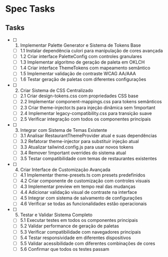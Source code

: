 # Spec Tasks

## Tasks

- [ ] 1. Implementar Palette Generator e Sistema de Tokens Base
    - [ ] 1.1 Instalar dependência culori para manipulação de cores avançada
    - [ ] 1.2 Criar interface PaletteConfig com controles granulares
    - [ ] 1.3 Implementar algoritmo de geração de paleta em OKLCH
    - [ ] 1.4 Criar interface ThemeTokens com mapeamento semântico
    - [ ] 1.5 Implementar validação de contraste WCAG AA/AAA
    - [ ] 1.6 Testar geração de paletas com diferentes configurações

- [ ] 2. Criar Sistema de CSS Centralizado
    - [ ] 2.1 Criar design-tokens.css com propriedades CSS base
    - [ ] 2.2 Implementar component-mappings.css para tokens semânticos  
    - [ ] 2.3 Criar theme-injector.ts para injeção dinâmica sem !important
    - [ ] 2.4 Implementar legacy-compatibility.css para transição suave
    - [ ] 2.5 Verificar integração com todos os componentes principais

- [ ] 3. Integrar com Sistema de Temas Existente
    - [ ] 3.1 Analisar RestaurantThemeProvider atual e suas dependências
    - [ ] 3.2 Refatorar theme-injector para substituir injeção atual
    - [ ] 3.3 Atualizar tailwind.config.js para usar novos tokens
    - [ ] 3.4 Remover !important overrides do sistema atual
    - [ ] 3.5 Testar compatibilidade com temas de restaurantes existentes

- [ ] 4. Criar Interface de Customização Avançada
    - [ ] 4.1 Implementar theme-presets.ts com presets predefinidos
    - [ ] 4.2 Criar componente de customização com controles visuais
    - [ ] 4.3 Implementar preview em tempo real das mudanças
    - [ ] 4.4 Adicionar validação visual de contraste na interface
    - [ ] 4.5 Integrar com sistema de salvamento de configurações
    - [ ] 4.6 Verificar se todas as funcionalidades estão operacionais

- [ ] 5. Testar e Validar Sistema Completo
    - [ ] 5.1 Executar testes em todos os componentes principais
    - [ ] 5.2 Validar performance de geração de paletas
    - [ ] 5.3 Verificar compatibilidade com navegadores principais
    - [ ] 5.4 Testar responsividade em diferentes dispositivos
    - [ ] 5.5 Validar acessibilidade com diferentes combinações de cores
    - [ ] 5.6 Confirmar que todos os testes passam